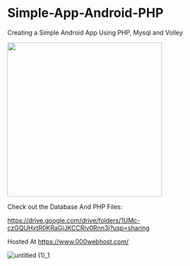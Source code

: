 # Simple-App-Android-PHP

Creating a Simple Android App Using PHP, Mysql and Volley

<img src="https://user-images.githubusercontent.com/71185753/160024777-317cbb19-d930-4570-83fa-605bdea74a14.gif" width= "350">


Check out the Database And PHP Files:

https://drive.google.com/drive/folders/1UMc-czGQUHxtR0KRaGjJKCCRiv0Rnn3j?usp=sharing

Hosted At https://www.000webhost.com/


![untitled (1)_1](https://user-images.githubusercontent.com/71185753/160024777-317cbb19-d930-4570-83fa-605bdea74a14.gif)


